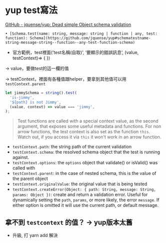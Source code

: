 # yup test寫法

[GitHub - jquense/yup: Dead simple Object schema validation](https://github.com/jquense/yup#schematestname-string-message-string--function--any-test-function-schema)

`• [Schema.test(name: string, message: string | function | any, test: function): Schema](https://github.com/jquense/yup#schematestname-string-message-string--function--any-test-function-schema)`

- 官方範例，test裡面(’test名稱(自取)’, ‘要顯示的錯誤訊息’, (value, testContext)⇒ {       })

→ value，要做test的這一欄的值

→ testContext，裡面有各種值跟helper，要拿到其他值可以用 `testContext.parent`

```jsx
let jimmySchema = string().test(
  'is-jimmy',
  '${path} is not Jimmy',
  (value, context) => value === 'jimmy',
);
```

> Test functions are called with a special context value, as the second argument, that exposes some useful metadata and functions. For non arrow functions, the test context is also set as the function `this`. Watch out, if you access it via `this` it won't work in an arrow function.
> 
- `testContext.path`: the string path of the current validation
- `testContext.schema`: the resolved schema object that the test is running against.
- `testContext.options`: the `options` object that validate() or isValid() was called with
- `testContext.parent`: in the case of nested schema, this is the value of the parent object
- `testContext.originalValue`: the original value that is being tested
- `testContext.createError(Object: { path: String, message: String, params: Object })`: create and return a validation error. Useful for dynamically setting the `path`, `params`, or more likely, the error `message`. If either option is omitted it will use the current path, or default message.

## 拿不到 `testcontext` 的值？ -> yup版本太舊
- 升級, 打 yarn add 解決
